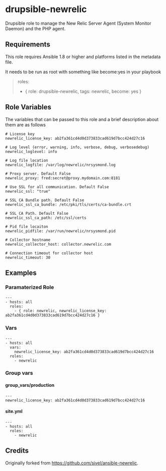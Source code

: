 # drupsible-newrelic

Drupsible role to manage the New Relic Server Agent (System Monitor Daemon) and the PHP agent.

## Requirements

This role requires Ansible 1.8 or higher and platforms listed in the metadata file.

It needs to be run as root with something like become:yes in your playbook

>  roles:
>   - { role: drupsible-newrelic, tags: newrelic, become: yes }

## Role Variables

The variables that can be passed to this role and a brief description about them are as follows

    # License key
    newrelic_license_key: ab2fa361cd4d0d373833cad619d7bcc424d27c16
    
    # Log level (error, warning, info, verbose, debug, verbosedebug)
    newrelic_loglevel: info
    
    # Log file location
    newrelic_logfile: /var/log/newrelic/nrsysmond.log
    
    # Proxy server. Default False
    newrelic_proxy: fred:secret@proxy.mydomain.com:8181
    
    # Use SSL for all communication. Default False
    newrelic_ssl: "true"
    
    # SSL CA Bundle path. Default False
    newrelic_ssl_ca_bundle: /etc/pki/tls/certs/ca-bundle.crt
    
    # SSL CA Path. Default False
    newrelic_ssl_ca_path: /etc/ssl/certs
    
    # Pid file locaiton
    newrelic_pidfile: /var/run/newrelic/nrsysmond.pid
    
    # Collector hostname
    newrelic_collector_host: collector.newrelic.com
    
    # Connection timeout for collector host
    newrelic_timeout: 30

## Examples

### Paramaterized Role

    ---
    - hosts: all
      roles:
        - { role: newrelic, newrelic_license_key: ab2fa361cd4d0d373833cad619d7bcc424d27c16 }

### Vars

    ---
    - hosts: all
      vars:
        newrelic_license_key: ab2fa361cd4d0d373833cad619d7bcc424d27c16
      roles:
        - newrelic

### Group vars

#### group_vars/production

    ---
    newrelic_license_key: ab2fa361cd4d0d373833cad619d7bcc424d27c16

#### site.yml

    ---
    - hosts: all
      roles:
        - newrelic

## Credits
Originally forked from https://github.com/sivel/ansible-newrelic.
